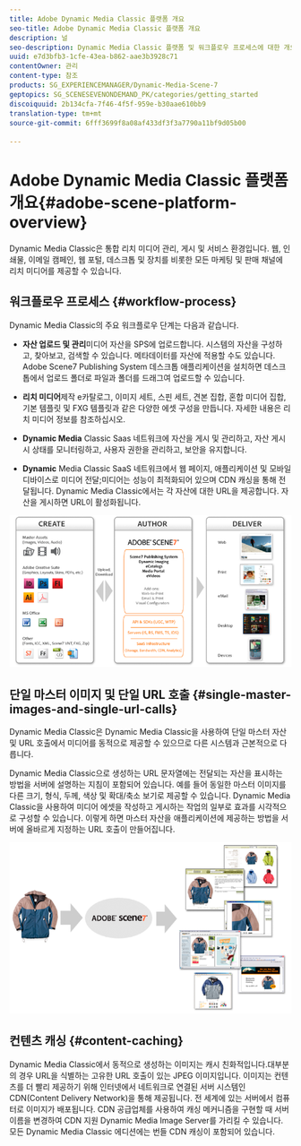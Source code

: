 ```yaml
---
title: Adobe Dynamic Media Classic 플랫폼 개요
seo-title: Adobe Dynamic Media Classic 플랫폼 개요
description: 널
seo-description: Dynamic Media Classic 플랫폼 및 워크플로우 프로세스에 대한 개요입니다.
uuid: e7d3bfb3-1cfe-43ea-b862-aae3b3928c71
contentOwner: 관리
content-type: 참조
products: SG_EXPERIENCEMANAGER/Dynamic-Media-Scene-7
geptopics: SG_SCENESEVENONDEMAND_PK/categories/getting_started
discoiquuid: 2b134cfa-7f46-4f5f-959e-b30aae610bb9
translation-type: tm+mt
source-git-commit: 6fff3699f8a08af433df3f3a7790a11bf9d05b00

---
```



# Adobe Dynamic Media Classic 플랫폼 개요{#adobe-scene-platform-overview}

Dynamic Media Classic은 통합 리치 미디어 관리, 게시 및 서비스 환경입니다. 웹, 인쇄물, 이메일 캠페인, 웹 포털, 데스크톱 및 장치를 비롯한 모든 마케팅 및 판매 채널에 리치 미디어를 제공할 수 있습니다.

## 워크플로우 프로세스 {#workflow-process}

Dynamic Media Classic의 주요 워크플로우 단계는 다음과 같습니다.

* **자산 업로드 및 관리**&#x200B;미디어 자산을 SPS에 업로드합니다. 시스템의 자산을 구성하고, 찾아보고, 검색할 수 있습니다. 메타데이터를 자산에 적용할 수도 있습니다. Adobe Scene7 Publishing System 데스크톱 애플리케이션을 설치하면 데스크톱에서 업로드 폴더로 파일과 폴더를 드래그여 업로드할 수 있습니다.

* **리치 미디어**&#x200B;제작 e카탈로그, 이미지 세트, 스핀 세트, 견본 집합, 혼합 미디어 집합, 기본 템플릿 및 FXG 템플릿과 같은 다양한 에셋 구성을 만듭니다. 자세한 내용은 리치 미디어 정보를 참조하십시오.

* **Dynamic Media** Classic Saas 네트워크에 자산을 게시 및 관리하고, 자산 게시 시 상태를 모니터링하고, 사용자 권한을 관리하고, 보안을 유지합니다.

* **Dynamic** Media Classic SaaS 네트워크에서 웹 페이지, 애플리케이션 및 모바일 디바이스로 미디어 전달;미디어는 성능이 최적화되어 있으며 CDN 캐싱을 통해 전달됩니다. Dynamic Media Classic에서는 각 자산에 대한 URL을 제공합니다. 자산을 게시하면 URL이 활성화됩니다.

![Dynamic Media Classic 워크플로우 프로세스](/help/assets/gs_workflow.png)

## 단일 마스터 이미지 및 단일 URL 호출 {#single-master-images-and-single-url-calls}

Dynamic Media Classic은 Dynamic Media Classic을 사용하여 단일 마스터 자산 및 URL 호출에서 미디어를 동적으로 제공할 수 있으므로 다른 시스템과 근본적으로 다릅니다.

Dynamic Media Classic으로 생성하는 URL 문자열에는 전달되는 자산을 표시하는 방법을 서버에 설명하는 지침이 포함되어 있습니다. 예를 들어 동일한 마스터 이미지를 다른 크기, 형식, 두께, 색상 및 확대/축소 보기로 제공할 수 있습니다. Dynamic Media Classic을 사용하여 미디어 에셋을 작성하고 게시하는 작업의 일부로 효과를 시각적으로 구성할 수 있습니다. 이렇게 하면 마스터 자산을 애플리케이션에 제공하는 방법을 서버에 올바르게 지정하는 URL 호출이 만들어집니다.

![Dynamic Media Classic에서는 동일한 마스터 이미지를 다양한 크기와 포맷의 다양한 미디어에 전달할 수 있습니다.](/help/assets/gs_dynamic_publishing.png)

## 컨텐츠 캐싱 {#content-caching}

Dynamic Media Classic에서 동적으로 생성하는 이미지는 캐시 친화적입니다.대부분의 경우 URL을 식별하는 고유한 URL 호출이 있는 JPEG 이미지입니다. 이미지는 컨텐츠를 더 빨리 제공하기 위해 인터넷에서 네트워크로 연결된 서버 시스템인 CDN(Content Delivery Network)을 통해 제공됩니다. 전 세계에 있는 서버에서 컴퓨터로 이미지가 배포됩니다. CDN 공급업체를 사용하여 캐싱 메커니즘을 구현할 때 서버 이름을 변경하여 CDN 지원 Dynamic Media Image Server를 가리킬 수 있습니다. 모든 Dynamic Media Classic 에디션에는 번들 CDN 캐싱이 포함되어 있습니다.
